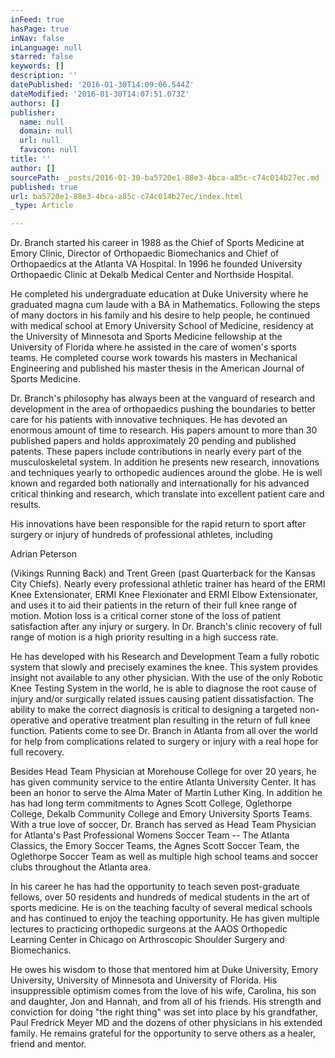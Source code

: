 ```yaml
---
inFeed: true
hasPage: true
inNav: false
inLanguage: null
starred: false
keywords: []
description: ''
datePublished: '2016-01-30T14:09:06.544Z'
dateModified: '2016-01-30T14:07:51.073Z'
authors: []
publisher:
  name: null
  domain: null
  url: null
  favicon: null
title: ''
author: []
sourcePath: _posts/2016-01-30-ba5720e1-88e3-4bca-a85c-c74c014b27ec.md
published: true
url: ba5720e1-88e3-4bca-a85c-c74c014b27ec/index.html
_type: Article

---
```

Dr. Branch started his career in 1988 as the Chief of Sports Medicine at Emory Clinic, Director of Orthopaedic Biomechanics and Chief of Orthopaedics at the Atlanta VA Hospital. In 1996 he founded University Orthopaedic Clinic at Dekalb Medical Center and Northside Hospital.

He completed his undergraduate education at Duke University where he graduated magna cum laude with a BA in Mathematics. Following the steps of many doctors in his family and his desire to help people, he continued with medical school at Emory University School of Medicine, residency at the University of Minnesota and Sports Medicine fellowship at the University of Florida where he assisted in the care of women's sports teams.  He completed course work towards his masters in Mechanical Engineering and published his master thesis in the American Journal of Sports Medicine.

Dr. Branch's philosophy has always been at the vanguard of research and development in the area of orthopaedics pushing the boundaries to better care for his patients with innovative techniques. He has devoted an enormous amount of time to research. His papers amount to more than 30 published papers and holds approximately 20 pending and published patents. These papers include contributions in nearly every part of the musculoskeletal system. In addition he presents new research, innovations and techniques yearly to orthopedic audiences around the globe. He is well known and regarded both nationally and internationally for his advanced critical thinking and research, which translate into excellent patient care and results.

His innovations have been responsible for the rapid return to sport after surgery or injury of hundreds of professional athletes, including 

Adrian Peterson

(Vikings Running Back) and Trent Green (past Quarterback for the Kansas City Chiefs). Nearly every professional athletic trainer has heard of the ERMI Knee Extensionater, ERMI Knee Flexionater and ERMI Elbow Extensionater, and uses it to aid their patients in the return of their full knee range of motion.  Motion loss is a critical corner stone of the loss of patient satisfaction after any injury or surgery.  In Dr. Branch's clinic recovery of full range of motion is a high priority resulting in a high success rate.

He has developed with his Research and Development Team a fully robotic system that slowly and precisely examines the knee.  This system provides insight not available to any other physician.  With the use of the only Robotic Knee Testing System in the world, he is able to diagnose the root cause of injury and/or surgically related issues causing patient dissatisfaction.  The ability to make the correct diagnosis is critical to designing a targeted non-operative and operative treatment plan resulting in the return of full knee function. Patients come to see Dr. Branch in Atlanta from all over the world for help from complications related to surgery or injury with a real hope for full recovery.

Besides Head Team Physician at Morehouse College for over 20 years, he has given community service to the entire Atlanta University Center.  It has been an honor to serve the Alma Mater of Martin Luther King.  In addition he has had long term commitments to Agnes Scott College, Oglethorpe College, Dekalb Community College and Emory University Sports Teams.  With a true love of soccer, Dr. Branch has served as Head Team Physician for Atlanta's Past Professional Womens Soccer Team -- The Atlanta Classics, the Emory Soccer Teams, the Agnes Scott Soccer Team, the Oglethorpe Soccer Team as well as multiple high school teams and soccer clubs throughout the Atlanta area.

In his career he has had the opportunity to teach seven post-graduate fellows, over 50 residents and hundreds of medical students in the art of sports medicine.  He is on the teaching faculty of several medical schools and has continued to enjoy the teaching opportunity.  He has given multiple lectures to practicing orthopedic surgeons at the AAOS Orthopedic Learning Center in Chicago on Arthroscopic Shoulder Surgery and Biomechanics.

[][0]

He owes his wisdom to those that mentored him at Duke University, Emory University, University of Minnesota and University of Florida.  His insuppressible optimism comes from the love of his wife, Carolina, his son and daughter, Jon and Hannah, and from all of his friends.  His strength and conviction for doing "the right thing" was set into place by his grandfather, Paul Fredrick Meyer MD and the dozens of other physicians in his extended family.  He remains grateful for the opportunity to serve others as a healer, friend and mentor.

[0]: https://www.youtube.com/watch?v=YAI20FqF_38